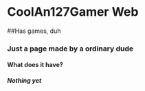 # CoolAn127Gamer Web
##Has games, duh
### Just a page made by a ordinary dude

#### **What does it have?**
##### Nothing yet
